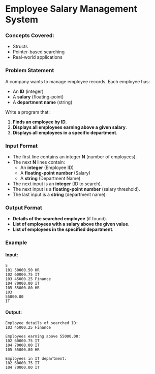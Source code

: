 
# Employee Salary Management System  

### Concepts Covered:  
- Structs  
- Pointer-based searching  
- Real-world applications  

### Problem Statement  
A company wants to manage employee records. Each employee has:  
- An **ID** (integer)  
- A **salary** (floating-point)  
- A **department name** (string)  

Write a program that:  
1. **Finds an employee by ID**.  
2. **Displays all employees earning above a given salary**.  
3. **Displays all employees in a specific department**.  

### Input Format  
- The first line contains an integer **N** (number of employees).  
- The next **N** lines contain:  
  - An **integer** (Employee ID)  
  - A **floating-point number** (Salary)  
  - A **string** (Department Name)  
- The next input is an **integer** (ID to search).  
- The next input is a **floating-point number** (salary threshold).  
- The last input is a **string** (department name).  

### Output Format  
- **Details of the searched employee** (if found).  
- **List of employees with a salary above the given value**.  
- **List of employees in the specified department**.  

### Example  
#### **Input:**  
```
5  
101 50000.50 HR  
102 60000.75 IT  
103 45000.25 Finance  
104 70000.00 IT  
105 55000.80 HR  
103  
55000.00  
IT  
```
#### **Output:**  
```
Employee details of searched ID:  
103 45000.25 Finance  

Employees earning above 55000.00:  
102 60000.75 IT  
104 70000.00 IT  
105 55000.80 HR  

Employees in IT department:  
102 60000.75 IT  
104 70000.00 IT  
```

